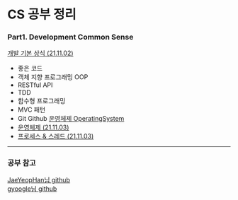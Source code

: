 # CS 공부 정리

### Part1. Development Common Sense 
[개발 기본 상식 (21.11.02)](https://github.com/asci-00/TIL/blob/main/CS/DevelopmentCommonSense.md)
- 좋은 코드
- 객체 지향 프로그래밍 OOP
- RESTful API
- TDD
- 함수형 프로그래밍
- MVC 패턴
- Git Github
[운영체제 OperatingSystem](https://github.com/asci-00/TIL/blob/main/CS/OS)
- [운영체제 (21.11.03)](https://github.com/asci-00/TIL/blob/main/OS/OperatingSystem.md)
- [프로세스 & 스레드 (21.11.03)](https://github.com/asci-00/TIL/blob/main/OS/ProcessThread.md)
---
### 공부 참고
[JaeYeopHan님 github](https://github.com/JaeYeopHan/Interview_Question_for_Beginner)<br/>
[gyoogle님 github](https://github.com/gyoogle/tech-interview-for-developer)
